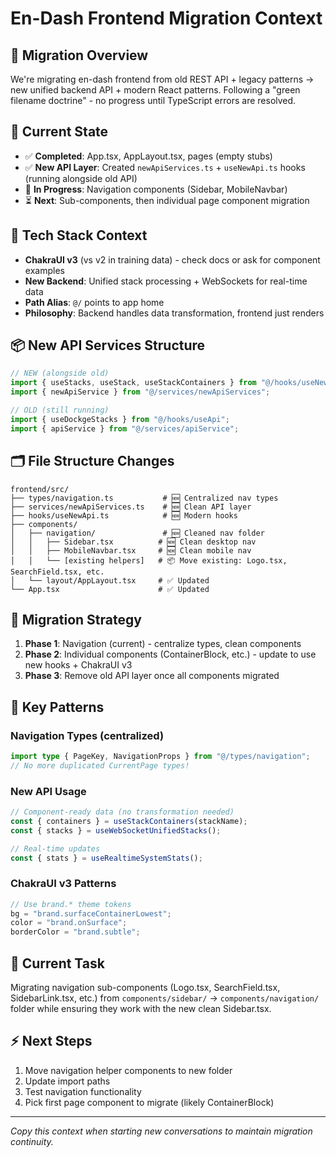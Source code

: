 # En-Dash Frontend Migration Context

## 🎯 **Migration Overview**

We're migrating en-dash frontend from old REST API + legacy patterns → new unified backend API + modern React patterns. Following a "green filename doctrine" - no progress until TypeScript errors are resolved.

## 📁 **Current State**

- ✅ **Completed**: App.tsx, AppLayout.tsx, pages (empty stubs)
- ✅ **New API Layer**: Created `newApiServices.ts` + `useNewApi.ts` hooks (running alongside old API)
- 🚧 **In Progress**: Navigation components (Sidebar, MobileNavbar)
- ⏳ **Next**: Sub-components, then individual page component migration

## 🔧 **Tech Stack Context**

- **ChakraUI v3** (vs v2 in training data) - check docs or ask for component examples
- **New Backend**: Unified stack processing + WebSockets for real-time data
- **Path Alias**: `@/` points to app home
- **Philosophy**: Backend handles data transformation, frontend just renders

## 📦 **New API Services Structure**

```typescript
// NEW (alongside old)
import { useStacks, useStack, useStackContainers } from "@/hooks/useNewApi";
import { newApiService } from "@/services/newApiServices";

// OLD (still running)
import { useDockgeStacks } from "@/hooks/useApi";
import { apiService } from "@/services/apiService";
```

## 🗂️ **File Structure Changes**

```
frontend/src/
├── types/navigation.ts           # 🆕 Centralized nav types
├── services/newApiServices.ts    # 🆕 Clean API layer
├── hooks/useNewApi.ts            # 🆕 Modern hooks
├── components/
│   ├── navigation/               # 🆕 Cleaned nav folder
│   │   ├── Sidebar.tsx          # 🆕 Clean desktop nav
│   │   ├── MobileNavbar.tsx     # 🆕 Clean mobile nav
│   │   └── [existing helpers]   # 📦 Move existing: Logo.tsx, SearchField.tsx, etc.
│   └── layout/AppLayout.tsx     # ✅ Updated
└── App.tsx                      # ✅ Updated
```

## 🎯 **Migration Strategy**

1. **Phase 1**: Navigation (current) - centralize types, clean components
2. **Phase 2**: Individual components (ContainerBlock, etc.) - update to use new hooks + ChakraUI v3
3. **Phase 3**: Remove old API layer once all components migrated

## 🚨 **Key Patterns**

### **Navigation Types** (centralized)

```typescript
import type { PageKey, NavigationProps } from "@/types/navigation";
// No more duplicated CurrentPage types!
```

### **New API Usage**

```typescript
// Component-ready data (no transformation needed)
const { containers } = useStackContainers(stackName);
const { stacks } = useWebSocketUnifiedStacks();

// Real-time updates
const { stats } = useRealtimeSystemStats();
```

### **ChakraUI v3 Patterns**

```typescript
// Use brand.* theme tokens
bg = "brand.surfaceContainerLowest";
color = "brand.onSurface";
borderColor = "brand.subtle";
```

## 📝 **Current Task**

Migrating navigation sub-components (Logo.tsx, SearchField.tsx, SidebarLink.tsx, etc.) from `components/sidebar/` → `components/navigation/` folder while ensuring they work with the new clean Sidebar.tsx.

## ⚡ **Next Steps**

1. Move navigation helper components to new folder
2. Update import paths
3. Test navigation functionality
4. Pick first page component to migrate (likely ContainerBlock)

---

_Copy this context when starting new conversations to maintain migration continuity._
